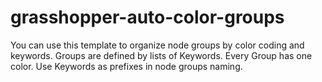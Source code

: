 # grasshopper-auto-color-groups
You can use this template to organize node groups by color coding and keywords.
Groups are defined by lists of Keywords.
Every Group has one color.
Use Keywords as prefixes in node groups naming.

